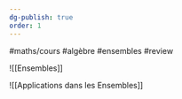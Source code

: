 ```yaml
---
dg-publish: true
order: 1
---
```


#maths/cours #algèbre #ensembles #review 

![[Ensembles]]

![[Applications dans les Ensembles]]

